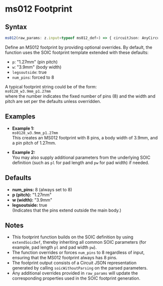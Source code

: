 # ms012 Footprint

## Syntax

```ts
ms012(raw_params: z.input<typeof ms012_def>) => { circuitJson: AnyCircuitElement[]; parameters: any }
```

Define an MS012 footprint by providing optional overrides. By default, the function uses the SOIC footprint template extended with these defaults:

- `p`: "1.27mm" (pin pitch)
- `w`: "3.9mm" (body width)
- `legsoutside`: true  
- `num_pins`: forced to 8

A typical footprint string could be of the form:  
`ms0128_w3.9mm_p1.27mm`  
where the number indicates the fixed number of pins (8) and the width and pitch are set per the defaults unless overridden.

## Examples

- **Example 1:**  
  `ms0128_w3.9mm_p1.27mm`  
  This creates an MS012 footprint with 8 pins, a body width of 3.9mm, and a pin pitch of 1.27mm.

- **Example 2:**  
  You may also supply additional parameters from the underlying SOIC definition (such as `pl` for pad length and `pw` for pad width) if needed.

## Defaults

- **num_pins:** 8 (always set to 8)
- **p (pitch):** "1.27mm"
- **w (width):** "3.9mm"
- **legsoutside:** true  
  (Indicates that the pins extend outside the main body.)

## Notes

- This footprint function builds on the SOIC definition by using `extendSoicDef`, thereby inheriting all common SOIC parameters (for example, pad length `pl` and pad width `pw`).
- The function overrides or forces `num_pins` to 8 regardless of input, ensuring that the MS012 footprint always has 8 pins.
- The footprint output consists of a Circuit JSON representation generated by calling `soicWithoutParsing` on the parsed parameters.
- Any additional overrides provided in `raw_params` will update the corresponding properties used in the SOIC footprint generation.